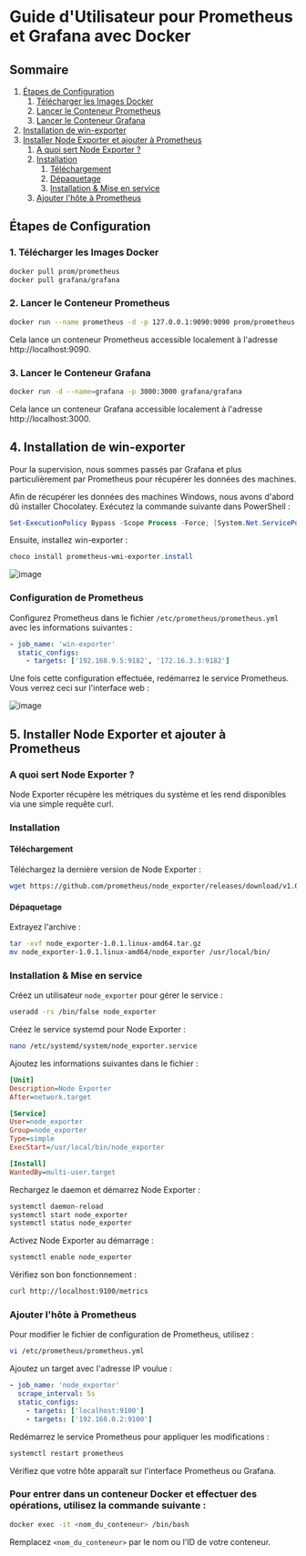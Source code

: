 
# Guide d'Utilisateur pour Prometheus et Grafana avec Docker

## Sommaire
1. [Étapes de Configuration](#étapes-de-configuration)
    1. [Télécharger les Images Docker](#1-télécharger-les-images-docker)
    2. [Lancer le Conteneur Prometheus](#2-lancer-le-conteneur-prometheus)
    3. [Lancer le Conteneur Grafana](#3-lancer-le-conteneur-grafana)
2. [Installation de win-exporter](#4-installation-de-win-exporter)
3. [Installer Node Exporter et ajouter à Prometheus](#5-installer-node-exporter-et-ajouter-à-prometheus)
    1. [A quoi sert Node Exporter ?](#a-quoi-sert-node-exporter-)
    2. [Installation](#installation)
        1. [Téléchargement](#téléchargement)
        2. [Dépaquetage](#dépaquetage)
        3. [Installation & Mise en service](#installation--mise-en-service)
    3. [Ajouter l'hôte à Prometheus](#ajouter-lhôte-à-prometheus)

## Étapes de Configuration

### 1. Télécharger les Images Docker

```bash
docker pull prom/prometheus
docker pull grafana/grafana
```

### 2. Lancer le Conteneur Prometheus

```bash
docker run --name prometheus -d -p 127.0.0.1:9090:9090 prom/prometheus
```

Cela lance un conteneur Prometheus accessible localement à l'adresse http://localhost:9090.

### 3. Lancer le Conteneur Grafana

```bash
docker run -d --name=grafana -p 3000:3000 grafana/grafana
```

Cela lance un conteneur Grafana accessible localement à l'adresse http://localhost:3000.

## 4. Installation de win-exporter

Pour la supervision, nous sommes passés par Grafana et plus particulièrement par Prometheus pour récupérer les données des machines.

Afin de récupérer les données des machines Windows, nous avons d'abord dû installer Chocolatey. Exécutez la commande suivante dans PowerShell :

```powershell
Set-ExecutionPolicy Bypass -Scope Process -Force; [System.Net.ServicePointManager]::SecurityProtocol = [System.Net.ServicePointManager]::SecurityProtocol -bor 3072; iex ((New-Object System.Net.WebClient).DownloadString('https://community.chocolatey.org/install.ps1'))
```

Ensuite, installez win-exporter :

```powershell
choco install prometheus-wmi-exporter.install
```

![image](https://github.com/WildCodeSchool/TSSR-2402-P3-G4-BuildYourInfra-Pharmgreen/assets/161329881/ff1d2263-a267-4d67-a48e-4e0bbe639204)

### Configuration de Prometheus

Configurez Prometheus dans le fichier `/etc/prometheus/prometheus.yml` avec les informations suivantes :

```yaml
- job_name: 'win-exporter'
  static_configs:
    - targets: ['192.168.9.5:9182', '172.16.3.3:9182']
```

Une fois cette configuration effectuée, redémarrez le service Prometheus. Vous verrez ceci sur l'interface web :

![image](https://github.com/WildCodeSchool/TSSR-2402-P3-G4-BuildYourInfra-Pharmgreen/assets/161329881/382294f7-eba6-4f56-a4b4-dd7bdeca5aa8)

## 5. Installer Node Exporter et ajouter à Prometheus

### A quoi sert Node Exporter ?

Node Exporter récupère les métriques du système et les rend disponibles via une simple requête curl.

### Installation

#### Téléchargement

Téléchargez la dernière version de Node Exporter :

```bash
wget https://github.com/prometheus/node_exporter/releases/download/v1.0.1/node_exporter-1.0.1.linux-amd64.tar.gz
```

#### Dépaquetage

Extrayez l'archive :

```bash
tar -xvf node_exporter-1.0.1.linux-amd64.tar.gz
mv node_exporter-1.0.1.linux-amd64/node_exporter /usr/local/bin/
```

### Installation & Mise en service

Créez un utilisateur `node_exporter` pour gérer le service :

```bash
useradd -rs /bin/false node_exporter
```

Créez le service systemd pour Node Exporter :

```bash
nano /etc/systemd/system/node_exporter.service
```

Ajoutez les informations suivantes dans le fichier :

```ini
[Unit]
Description=Node Exporter
After=network.target

[Service]
User=node_exporter
Group=node_exporter
Type=simple
ExecStart=/usr/local/bin/node_exporter

[Install]
WantedBy=multi-user.target
```

Rechargez le daemon et démarrez Node Exporter :

```bash
systemctl daemon-reload
systemctl start node_exporter
systemctl status node_exporter
```

Activez Node Exporter au démarrage :

```bash
systemctl enable node_exporter
```

Vérifiez son bon fonctionnement :

```bash
curl http://localhost:9100/metrics
```

### Ajouter l'hôte à Prometheus

Pour modifier le fichier de configuration de Prometheus, utilisez :

```bash
vi /etc/prometheus/prometheus.yml
```

Ajoutez un target avec l'adresse IP voulue :

```yaml
- job_name: 'node_exporter'
  scrape_interval: 5s
  static_configs:
    - targets: ['localhost:9100']
    - targets: ['192.168.0.2:9100']
```

Redémarrez le service Prometheus pour appliquer les modifications :

```bash
systemctl restart prometheus
```

Vérifiez que votre hôte apparaît sur l'interface Prometheus ou Grafana.

### Pour entrer dans un conteneur Docker et effectuer des opérations, utilisez la commande suivante :

```bash
docker exec -it <nom_du_conteneur> /bin/bash
```

Remplacez `<nom_du_conteneur>` par le nom ou l'ID de votre conteneur.
